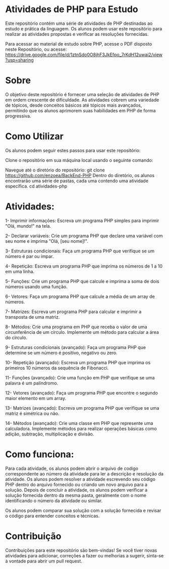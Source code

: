# Atividades de PHP para Estudo
Este repositório contém uma série de atividades de PHP destinadas ao estudo e prática da linguagem. Os alunos podem usar este repositório para realizar as atividades propostas e verificar as resoluções fornecidas.

Para acessar ao material de estudo sobre PHP, acesse o PDF disposto neste Repositório, ou acesse: https://drive.google.com/file/d/1ztnSdo0O8jhF3JkEfpo_7rKdH12uwai2/view?usp=sharing

# Sobre
O objetivo deste repositório é fornecer uma seleção de atividades de PHP em ordem crescente de dificuldade. As atividades cobrem uma variedade de tópicos, desde conceitos básicos até tópicos mais avançados, permitindo que os alunos aprimorem suas habilidades em PHP de forma progressiva.

# Como Utilizar
Os alunos podem seguir estes passos para usar este repositório:

Clone o repositório em sua máquina local usando o seguinte comando:

Navegue até o diretório do repositório:
git clone https://github.com/enzoea/BackEnd-PHP
Dentro do diretório, os alunos encontrarão uma série de pastas, cada uma contendo uma atividade específica.
cd atividades-php

# Atividades:
1- Imprimir informações:
Escreva um programa PHP simples para imprimir "Olá, mundo!" na tela.

2- Declarar variáveis:
Crie um programa PHP que declare uma variável com seu nome e imprima "Olá, [seu nome]!".

3- Estruturas condicionais:
Faça um programa PHP que verifique se um número é par ou ímpar.

4- Repetição:
Escreva um programa PHP que imprima os números de 1 a 10 em uma linha.

5- Funções:
Crie um programa PHP que calcule e imprima a soma de dois números usando uma função.

6- Vetores:
Faça um programa PHP que calcule a média de um array de números.

7- Matrizes:
Escreva um programa PHP para calcular e imprimir a transposta de uma matriz.

8- Métodos:
Crie uma programa em PHP que receba o valor de uma circunferência de um círculo. Implemente um método para calcular a área do círculo.

9- Estruturas condicionais (avançado):
Faça um programa PHP que determine se um número é positivo, negativo ou zero.

10- Repetição (avançado):
Escreva um programa PHP que imprima os primeiros 10 números da sequência de Fibonacci.

11- Funções (avançado):
Crie uma função em PHP que verifique se uma palavra é um palíndromo.

12- Vetores (avançado):
Faça um programa PHP que encontre o segundo maior elemento em um array.

13- Matrizes (avançado):
Escreva um programa PHP que verifique se uma matriz é simétrica ou não.

14- Métodos (avançado):
Crie uma classe em PHP que represente uma calculadora. Implemente métodos para realizar operações básicas como adição, subtração, multiplicação e divisão.

# Como funciona:

Para cada atividade, os alunos podem abrir o arquivo de codigo correspondente ao número da atividade para ler a descrição e resolução da atividade.
Os alunos podem resolver a atividade escrevendo seu código PHP dentro do arquivo fornecido ou criando um novo arquivo para a solução.
Depois de concluir a atividade, os alunos podem verificar a solução fornecida dentro da mesma pasta, geralmente com o nome identificando o número da atividade ou similar.

Os alunos podem comparar sua solução com a solução fornecida e revisar o código para entender conceitos e técnicas.

# Contribuição
Contribuições para este repositório são bem-vindas! Se você tiver novas atividades para adicionar, correções a fazer ou melhorias a sugerir, sinta-se à vontade para abrir um pull request.
